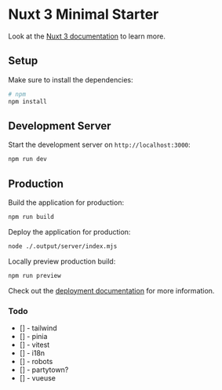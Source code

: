 # Nuxt 3 Minimal Starter

Look at the [Nuxt 3 documentation](https://nuxt.com/docs/getting-started/introduction) to learn more.

## Setup

Make sure to install the dependencies:

```bash
# npm
npm install
```

## Development Server

Start the development server on `http://localhost:3000`:

```bash
npm run dev
```

## Production

Build the application for production:

```bash
npm run build
```

Deploy the application for production: 

```bash
node ./.output/server/index.mjs
```

Locally preview production build:

```bash
npm run preview
```

Check out the [deployment documentation](https://nuxt.com/docs/getting-started/deployment) for more information.

 ### Todo
 * [] - tailwind
 * [] - pinia
 * [] - vitest
 * [] - i18n
 * [] - robots
 * [] - partytown?
 * [] - vueuse